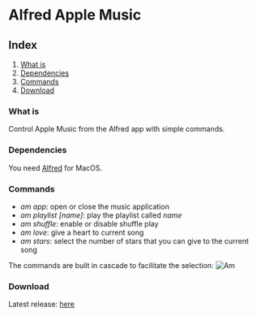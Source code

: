 # Alfred Apple Music

## Index
1. [What is](#What-is)
2. [Dependencies](#Dependencies)
3. [Commands](#Commands)
4. [Download](#Download)


### What is
Control Apple Music from the Alfred app with simple commands.

### Dependencies
You need [Alfred](https://www.alfredapp.com) for MacOS.

### Commands
- *am app*: open or close the music application
- *am playlist [name]*: play the playlist called *name*
- *am shuffle*: enable or disable shuffle play
- *am love*: give a heart to current song
- *am stars*: select the number of stars that you can give to the current song

The commands are built in cascade to facilitate the selection:
![Am](https://user-images.githubusercontent.com/22590804/162215473-0d8b44ef-3027-4cdb-98dd-906634594f1c.png)

### Download
Latest release: [here](https://github.com/simonemargio/AppleMusic/releases/tag/v1.1.2)